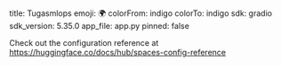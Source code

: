 title: Tugasmlops
emoji: 🌍
colorFrom: indigo
colorTo: indigo
sdk: gradio
sdk_version: 5.35.0
app_file: app.py
pinned: false


Check out the configuration reference at https://huggingface.co/docs/hub/spaces-config-reference


